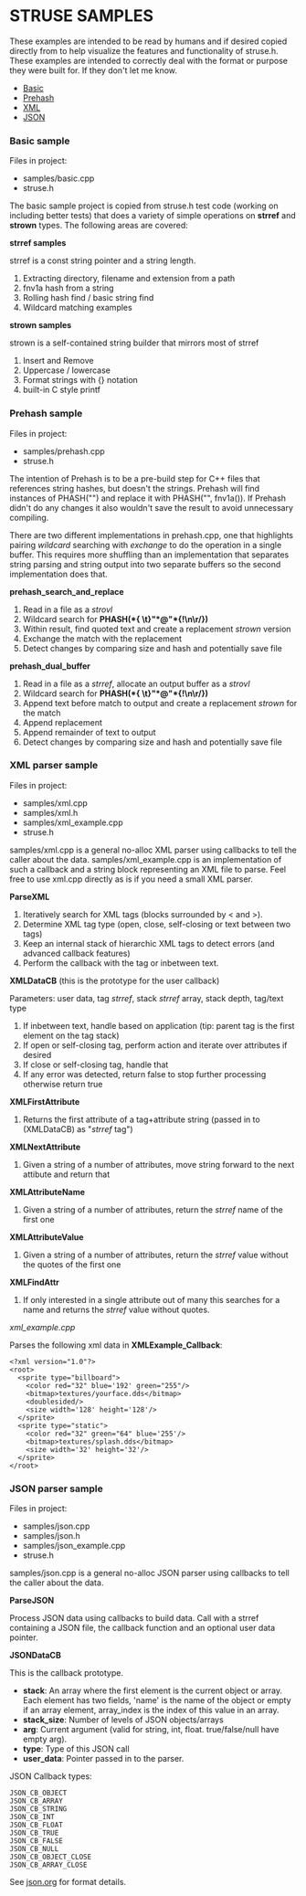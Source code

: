 # STRUSE SAMPLES

These examples are intended to be read by humans and if desired copied directly from to help visualize the features and functionality of struse.h. These examples are intended to correctly deal with the format or purpose they were built for. If they don't let me know.

* [Basic](#basic)
* [Prehash](#prehash)
* [XML](#xml)
* [JSON](#json)

### <a name="basic"></a>Basic sample

Files in project:

* samples/basic.cpp
* struse.h

The basic sample project is copied from struse.h test code (working on including better tests) that does a variety of simple operations on **strref** and **strown** types. The following areas are covered:

**strref samples**

strref is a const string pointer and a string length.

1. Extracting directory, filename and extension from a path
2. fnv1a hash from a string
3. Rolling hash find / basic string find
4. Wildcard matching examples

**strown samples**

strown is a self-contained string builder that mirrors most of strref

1. Insert and Remove
2. Uppercase / lowercase
3. Format strings with {} notation
4. built-in C style printf

### <a name="prehash"></a>Prehash sample

Files in project:

* samples/prehash.cpp
* struse.h

The intention of Prehash is to be a pre-build step for C++ files that references string hashes, but doesn't the strings. Prehash will find instances of PHASH("<keyword>") and replace it with PHASH("<keyword>", fnv1a(<keyword>)). If Prehash didn't do any changes it also wouldn't save the result to avoid unnecessary compiling.

There are two different implementations in prehash.cpp, one that highlights pairing *wildcard* searching with *exchange* to do the operation in a single buffer. This requires more shuffling than an implementation that separates string parsing and string output into two separate buffers so the second implementation does that.

**prehash\_search\_and\_replace**

1. Read in a file as a *strovl*
2. Wildcard search for **PHASH(\*{ \t}\"*@\"\*{!\n\r/})**
3. Within result, find quoted text and create a replacement *strown* version
4. Exchange the match with the replacement
5. Detect changes by comparing size and hash and potentially save file

**prehash\_dual\_buffer**

1. Read in a file as a *strref*, allocate an output buffer as a *strovl*
2. Wildcard search for **PHASH(\*{ \t}\"*@\"\*{!\n\r/})**
3. Append text before match to output and create a replacement *strown* for the match
4. Append replacement
5. Append remainder of text to output
6. Detect changes by comparing size and hash and potentially save file


### <a name="xml"></a>XML parser sample

Files in project:

* samples/xml.cpp
* samples/xml.h
* samples/xml_example.cpp
* struse.h

samples/xml.cpp is a general no-alloc XML parser using callbacks to tell the caller about the data. samples/xml_example.cpp is an implementation of such a callback and a string block representing an XML file to parse. Feel free to use xml.cpp directly as is if you need a small XML parser.

**ParseXML**

1. Iteratively search for XML tags (blocks surrounded by < and >).
2. Determine XML tag type (open, close, self-closing or text between two tags)
3. Keep an internal stack of hierarchic XML tags to detect errors (and advanced callback features)
4. Perform the callback with the tag or inbetween text.

**XMLDataCB** (this is the prototype for the user callback)

Parameters: user data, tag *strref*, stack *strref* array, stack depth, tag/text type

1. If inbetween text, handle based on application (tip: parent tag is the first element on the tag stack)
2. If open or self-closing tag, perform action and iterate over attributes if desired
3. If close or self-closing tag, handle that
4. If any error was detected, return false to stop further processing otherwise return true

**XMLFirstAttribute**

1. Returns the first attribute of a tag+attribute string (passed in to (XMLDataCB) as "*strref* tag")

**XMLNextAttribute**

1. Given a string of a number of attributes, move string forward to the next attibute and return that

**XMLAttributeName**

1. Given a string of a number of attributes, return the *strref* name of the first one

**XMLAttributeValue**

1. Given a string of a number of attributes, return the *strref* value without the quotes of the first one

**XMLFindAttr**

1. If only interested in a single attribute out of many this searches for a name and returns the *strref* value without quotes.

*xml_example.cpp*

Parses the following xml data in **XMLExample_Callback**:

    <?xml version="1.0"?>
    <root>
      <sprite type="billboard">
        <color red="32" blue='192' green="255"/>
        <bitmap>textures/yourface.dds</bitmap>
        <doublesided/>
        <size width='128' height='128'/>
      </sprite>
      <sprite type="static">
        <color red="32" green="64" blue='255'/>
        <bitmap>textures/splash.dds</bitmap>
        <size width='32' height='32'/>
      </sprite>
    </root>

### <a name="json"></a>JSON parser sample

Files in project:

* samples/json.cpp
* samples/json.h
* samples/json_example.cpp
* struse.h

samples/json.cpp is a general no-alloc JSON parser using callbacks to tell the caller about the data.

**ParseJSON**

Process JSON data using callbacks to build data. Call with a strref containing a JSON file, the callback function and an optional user data pointer.

**JSONDataCB**

This is the callback prototype.

* **stack**: An array where the first element is the current object or array. Each element has two fields, 'name' is the name of the object or empty if an array element, array_index is the index of this value in an array.
* **stack_size**: Number of levels of JSON objects/arrays
* **arg**: Current argument (valid for string, int, float. true/false/null have empty arg).
* **type**: Type of this JSON call
* **user_data**: Pointer passed in to the parser.

JSON Callback types:

	JSON_CB_OBJECT
	JSON_CB_ARRAY
	JSON_CB_STRING
	JSON_CB_INT
	JSON_CB_FLOAT
	JSON_CB_TRUE
	JSON_CB_FALSE
	JSON_CB_NULL
	JSON_CB_OBJECT_CLOSE
	JSON_CB_ARRAY_CLOSE

See [json.org](http://www.json.org/) for format details.



